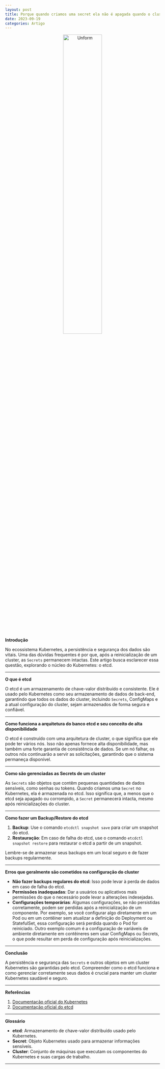```yaml
---
layout: post
title: Porque quando criamos uma secret ela não é apagada quando o cluster é reiniciado?
date: 2023-09-19
categories: Artigo
---
```


<p align="center">
<img src="{{ site.baseurl }}/images/2023-09-19-Porque-quando-criamos-uma-secret-ela-nao-e-apagada-quando-o-cluster-e-reiniciado.png" height="50%" width="50%" alt="Unform" />
</p>

**Introdução**

No ecossistema Kubernetes, a persistência e segurança dos dados são vitais. Uma das dúvidas frequentes é por que, após a reinicialização de um cluster, as `Secrets` permanecem intactas. Este artigo busca esclarecer essa questão, explorando o núcleo do Kubernetes: o etcd.

---

**O que é etcd**

O etcd é um armazenamento de chave-valor distribuído e consistente. Ele é usado pelo Kubernetes como seu armazenamento de dados de back-end, garantindo que todos os dados do cluster, incluindo `Secrets`, ConfigMaps e a atual configuração do cluster, sejam armazenados de forma segura e confiável.

---

**Como funciona a arquitetura do banco etcd e seu conceito de alta disponibilidade**

O etcd é construído com uma arquitetura de cluster, o que significa que ele pode ter vários nós. Isso não apenas fornece alta disponibilidade, mas também uma forte garantia de consistência de dados. Se um nó falhar, os outros nós continuarão a servir as solicitações, garantindo que o sistema permaneça disponível.

---

**Como são gerenciadas as Secrets de um cluster**

As `Secrets` são objetos que contêm pequenas quantidades de dados sensíveis, como senhas ou tokens. Quando criamos uma `Secret` no Kubernetes, ela é armazenada no etcd. Isso significa que, a menos que o etcd seja apagado ou corrompido, a `Secret` permanecerá intacta, mesmo após reinicializações do cluster.

---

**Como fazer um Backup/Restore do etcd**

1. **Backup**: Use o comando `etcdctl snapshot save` para criar um snapshot do etcd.
2. **Restauração**: Em caso de falha do etcd, use o comando `etcdctl snapshot restore` para restaurar o etcd a partir de um snapshot.

Lembre-se de armazenar seus backups em um local seguro e de fazer backups regularmente.

---

**Erros que geralmente são cometidos na configuração do cluster**

* **Não fazer backups regulares do etcd**: Isso pode levar à perda de dados em caso de falha do etcd.
* **Permissões inadequadas**: Dar a usuários ou aplicativos mais permissões do que o necessário pode levar a alterações indesejadas.
* **Configurações temporárias**: Algumas configurações, se não persistidas corretamente, podem ser perdidas após a reinicialização de um componente. Por exemplo, se você configurar algo diretamente em um Pod ou em um contêiner sem atualizar a definição do Deployment ou StatefulSet, essa configuração será perdida quando o Pod for reiniciado. Outro exemplo comum é a configuração de variáveis de ambiente diretamente em contêineres sem usar ConfigMaps ou Secrets, o que pode resultar em perda de configuração após reinicializações.

---

**Conclusão**

A persistência e segurança das `Secrets` e outros objetos em um cluster Kubernetes são garantidas pelo etcd. Compreender como o etcd funciona e como gerenciar corretamente seus dados é crucial para manter um cluster Kubernetes saudável e seguro.

---

**Referências**

1. [Documentação oficial do Kubernetes](https://kubernetes.io/docs/)
2. [Documentação oficial do etcd](https://etcd.io/docs/)

---

**Glossário**

* **etcd**: Armazenamento de chave-valor distribuído usado pelo Kubernetes.
* **Secret**: Objeto Kubernetes usado para armazenar informações sensíveis.
* **Cluster**: Conjunto de máquinas que executam os componentes do Kubernetes e suas cargas de trabalho.

---